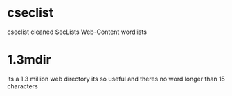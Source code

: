 # cseclist
cseclist cleaned SecLists Web-Content wordlists
# 1.3mdir
its a 1.3 million web directory its so useful and theres no word longer than 15 characters 
